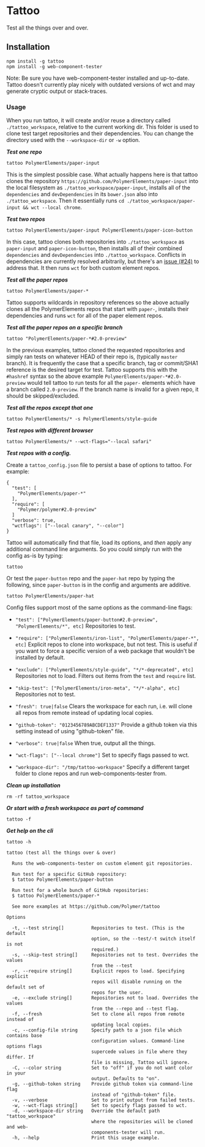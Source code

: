 # Tattoo
Test all the things over and over.

## Installation

```
npm install -g tattoo
npm install -g web-component-tester
```

Note: Be sure you have web-component-tester installed and up-to-date.  Tattoo
doesn't currently play nicely with outdated versions of wct and may generate
cryptic output or stack-traces.

### Usage

When you run tattoo, it will create and/or reuse a directory called
`./tattoo_workspace`, relative to the current working dir.  This folder is
used to clone test target repositories and their dependencies.  You can change
the directory used with the `--workspace-dir` or `-w` option.

***Test one repo***
```
tattoo PolymerElements/paper-input
```
This is the simplest possible case.  What actually happens here is that tattoo
clones the repository `https://github.com/PolymerElements/paper-input` into the
local filesystem as `./tattoo_workspace/paper-input`, installs all of the
`dependencies` and `devDependencies` in its `bower.json` also into
`./tattoo_workspace`.  Then it essentially runs
`cd ./tattoo_workspace/paper-input && wct --local chrome`.

***Test two repos***

```
tattoo PolymerElements/paper-input PolymerElements/paper-icon-button
```
In this case, tattoo clones both repositories into `./tattoo_workspace` as
`paper-input` and `paper-icon-button`, then installs all of their combined
`dependencies` and `devDependencies` into `./tattoo_workspace`.  Conflicts in
dependencies are currently resolved arbitrarily, but there's an
[issue (#24)](https://github.com/Polymer/tattoo/issues/24) to address that.
It then runs `wct` for both custom element repos.

***Test all the paper repos***

```
tattoo PolymerElements/paper-*
```
Tattoo supports wildcards in repository references so the above actually clones
all the PolymerElements repos that start with `paper-`, installs their
dependencies and runs `wct` for all of the paper element repos.

***Test all the paper repos on a specific branch***

```
tattoo "PolymerElements/paper-*#2.0-preview"
```
In the previous examples, tattoo cloned the requested repositories and simply
ran tests on whatever HEAD of their repo is, (typically `master` branch).  It
is frequently the case that a specific branch, tag or commit/SHA1 reference is
the desired target for test.  Tattoo supports this with the `#hashref` syntax
so the above example `PolymerElements/paper-*#2.0-preview` would tell tattoo
to run tests for all the `paper-` elements which have a branch called
`2.0-preview`.  If the branch name is invalid for a given repo, it should be
skipped/excluded.

***Test all the repos except that one***

```
tattoo PolymerElements/* -s PolymerElements/style-guide
```

***Test repos with different browser***
```
tattoo PolymerElements/* --wct-flags="--local safari"
```

***Test repos with a config.***

Create a `tattoo_config.json` file to persist a base of options to tattoo.  For
example:
```
{
  "test": [
    "PolymerElements/paper-*"
  ],
  "require": [
    "Polymer/polymer#2.0-preview"
  ]
  "verbose": true,
  "wctflags": ["--local canary", "--color"]
}
```
Tattoo will automatically find that file, load its options, and *then* apply
any additional command line arguments.  So you could simply run with the config
as-is by typing:

```
tattoo
```
Or test the `paper-button` repo and the `paper-hat` repo by typing the
following, since `paper-button` is in the config and arguments are additive.
```
tattoo PolymerElements/paper-hat
```

Config files support most of the same options as the command-line flags:

* `"test": ["PolymerElements/paper-button#2.0-preview", "PolymerElements/*", etc]`
  Repositories to test.

* `"require": ["PolymerElements/iron-list", "PolymerElements/paper-*", etc]`
  Explicit repos to clone into workspace, but not test.  This is useful if you
  want to force a specific version of a web package that wouldn't be installed
  by default.

* `"exclude": ["PolymerElements/style-guide", "*/*-deprecated", etc]`
  Repositories not to load.  Filters out items from the `test` and `require`
  list.

* `"skip-test": ["PolymerElements/iron-meta", "*/*-alpha", etc]`
  Repositories not to test.

* `"fresh": true|false`
  Clears the workspace for each run, i.e. will clone all repos from remote
  instead of updating local copies.

* `"github-token": "0123456789ABCDEF1337"`
  Provide a github token via this setting instead of using "github-token" file.

* `"verbose": true|false`
  When true, output all the things.

* `"wct-flags": ["--local chrome"]`
  Set to specify flags passed to wct.

* `"workspace-dir": "/tmp/tattoo-workspace"`
  Specify a different target folder to clone repos and run web-components-tester
  from.

***Clean up installation***
```
rm -rf tattoo_workspace
```

***Or start with a fresh workspace as part of command***
```
tattoo -f
```

***Get help on the cli***
```
tattoo -h

tattoo (test all the things over & over)

  Runs the web-components-tester on custom element git repositories.

  Run test for a specific GitHub repository:
  $ tattoo PolymerElements/paper-button

  Run test for a whole bunch of GitHub repositories:
  $ tattoo PolymerElements/paper-*

  See more examples at https://github.com/Polymer/tattoo

Options

  -t, --test string[]          Repositories to test. (This is the default
                               option, so the --test/-t switch itself is not
                               required.)
  -s, --skip-test string[]     Repositories not to test. Overrides the values
                               from the --test
  -r, --require string[]       Explicit repos to load. Specifying explicit
                               repos will disable running on the default set of
                               repos for the user.
  -e, --exclude string[]       Repositories not to load. Overrides the values
                               from the --repo and --test flag.
  -f, --fresh                  Set to clone all repos from remote instead of
                               updating local copies.
  -c, --config-file string     Specify path to a json file which contains base
                               configuration values. Command-line options flags
                               supercede values in file where they differ. If
                               file is missing, Tattoo will ignore.
  -C, --color string           Set to "off" if you do not want color in your
                               output. Defaults to "on".
  -g, --github-token string    Provide github token via command-line flag
                               instead of "github-token" file.
  -v, --verbose                Set to print output from failed tests.
  -w, --wct-flags string[]     Set to specify flags passed to wct.
  -d, --workspace-dir string   Override the default path "tattoo_workspace"
                               where the repositories will be cloned and web-
                               components-tester will run.
  -h, --help                   Print this usage example.
```
